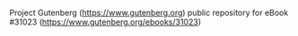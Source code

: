 Project Gutenberg (https://www.gutenberg.org) public repository for eBook #31023 (https://www.gutenberg.org/ebooks/31023)
